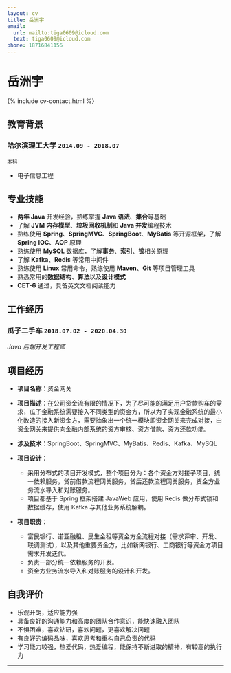 ```yaml
---
layout: cv
title: 岳洲宇
email:
  url: mailto:tiga0609@icloud.com
  text: tiga0609@icloud.com
phone: 18716841156
---
```


# **岳洲宇**

<!--
include contact information from the front matter
Supported arguments:
    - homepage: url, text
    - phone
    - email
-->

{% include cv-contact.html %}

## 教育背景

### **哈尔滨理工大学**  `2014.09 - 2018.07`

```
本科
```

- 电子信息工程

## 专业技能

- **两年 Java** 开发经验，熟练掌握 **Java 语法**、**集合**等基础
- 了解 **JVM 内存模型**、**垃圾回收机制**和 **Java 并发**编程技术
- 熟练使用 **Spring**、**SpringMVC**、**SpringBoot**、**MyBatis** 等开源框架，了解 **Spring IOC**、**AOP** 原理
- 熟练使用 **MySQL** 数据库，了解**事务**、**索引**、**锁**相关原理
- 了解 **Kafka**、**Redis** 等常用中间件
- 熟练使用 **Linux** 常用命令，熟练使用 **Maven**、**Git** 等项目管理工具
- 熟悉常用的**数据结构**、**算法**以及**设计模式**
- **CET-6** 通过，具备英文文档阅读能力

## 工作经历

### **瓜子二手车** `2018.07.02 - 2020.04.30`

 *Java 后端开发工程师*

## 项目经历

- **项目名称**：资金网关
- **项目描述**：在公司资金流有限的情况下，为了尽可能的满足用户贷款购车的需求，瓜子金融系统需要接入不同类型的资金方，所以为了实现金融系统的最小化改造的接入新资金方，需要抽象出一个统一模块即资金网关来完成对接，由资金网关来提供向金融内部系统的资方审核、资方借款、资方还款功能。
- **涉及技术**：SpringBoot、SpringMVC、MyBatis、Redis、Kafka、MySQL
- **项目设计**：
  - 采用分布式的项目开发模式，整个项目分为：各个资金方对接子项目，统一依赖服务，贷前借款流程网关服务，贷后还款流程网关服务，资金方业务流水导入和对账服务。
  - 项目都基于 Spring 框架搭建 JavaWeb 应用，使用 Redis 做分布式锁和数据缓存，使用 Kafka 与其他业务系统解耦。

- **项目职责**：
  - 富民银行、诺亚融租、民生金租等资金方全流程对接（需求评审、开发、联调测试），以及其他重要资金方，比如新网银行、工商银行等资金方项目需求开发迭代。
  - 负责一部分统一依赖服务的开发。
  - 资金方业务流水导入和对账服务的设计和开发。

## 自我评价

- 乐观开朗，适应能力强<br>
- 具备良好的沟通能力和高度的团队合作意识，能快速融入团队<br>
- 不惧困难，喜欢钻研，喜欢问题，更喜欢解决问题<br>
- 有良好的编码品味，喜欢思考和重构自己负责的代码<br>
- 学习能力较强，热爱代码，热爱编程，能保持不断进取的精神，有较高的执行力<br>

---



